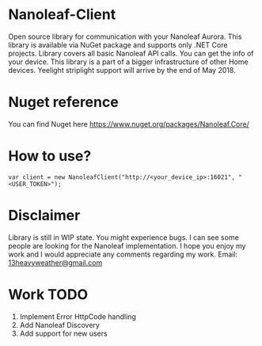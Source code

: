 # Nanoleaf-Client

Open source library for communication with your Nanoleaf Aurora.
This library is available via NuGet package and supports only .NET Core projects. Library covers all basic Nanoleaf API calls. You can get the info of your device. This library is a part of a bigger infrastructure of other Home devices. Yeelight striplight support will arrive by the end of May 2018.

# Nuget reference

You can find Nuget here https://www.nuget.org/packages/Nanoleaf.Core/

# How to use?

```
var client = new NanoleafClient("http://<your_device_ip>:16021", "<USER_TOKEN>");
```

# Disclaimer

Library is still in WIP state. You might experience bugs.
I can see some people are looking for the Nanoleaf implementation.
I hope you enjoy my work and I would appreciate any comments regarding my work.
Email: 13heavyweather@gmail.com

# Work TODO

1. Implement Error HttpCode handling
2. Add Nanoleaf Discovery
3. Add support for new users
